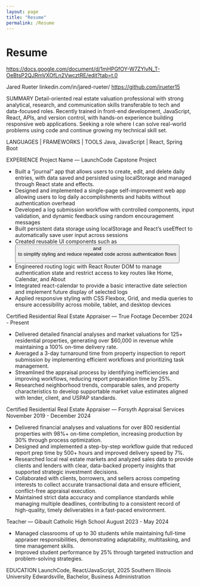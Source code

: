 ```yaml
---
layout: page
title: "Resume"
permalink: /Resume
---
```

# Resume
https://docs.google.com/document/d/1mHPGfOY-W7ZYlvN_T-OeBtsP2QJRmVXOfLn2VwcztRE/edit?tab=t.0

Jared Rueter
linkedin.com/in/jared-rueter/       https://github.com/jrueter15   

SUMMARY
Detail-oriented real estate valuation professional with strong analytical, research, and communication skills transferable to tech and data-focused roles. Recently trained in front-end development, JavaScript, React, APIs, and version control, with hands-on experience building responsive web applications. Seeking a role where I can solve real-world problems using code and continue growing my technical skill set.

LANGUAGES  |  FRAMEWORKS  |  TOOLS
Java, JavaScript | React, Spring Boot

EXPERIENCE
Project Name — LaunchCode Capstone Project

- Built a “journal” app that allows users to create, edit, and delete daily entries, with data saved and persisted using localStorage and managed through React state and effects.
- Designed and implemented a single-page self-improvement web app allowing users to log daily accomplishments and habits without authentication overhead
- Developed a log submission workflow with controlled components, input validation, and dynamic feedback using random encouragement messages
- Built persistent data storage using localStorage and React’s useEffect to automatically save user input across sessions
- Created reusable UI components such as <Button> and <Form> to simplify styling and reduce repeated code across authentication flows
- Engineered routing logic with React Router DOM to manage authentication state and restrict access to key routes like Home, Calendar, and About
- Integrated react-calendar to provide a basic interactive date selection and implement future display of selected logs
- Applied responsive styling with CSS Flexbox, Grid, and media queries to ensure accessibility across mobile, tablet, and desktop devices

Certified Residential Real Estate Appraiser — True Footage
December 2024 - Present 

- Delivered detailed financial analyses and market valuations for 125+ residential properties, generating over $60,000 in revenue while maintaining a 100% on-time delivery rate.
- Averaged a 3-day turnaround time from property inspection to report submission by implementing efficient workflows and prioritizing task management.
- Streamlined the appraisal process by identifying inefficiencies and improving workflows, reducing report preparation time by 25%.
- Researched neighborhood trends, comparable sales, and property characteristics to develop supportable market value estimates aligned with lender, client, and USPAP standards.

Certified Residential Real Estate Appraiser — Forsyth Appraisal Services
November 2019 - December 2024 

- Delivered financial analyses and valuations for over 800 residential properties with 98%+ on-time completion, increasing production by 30% through process optimization.
- Designed and implemented a step-by-step workflow guide that reduced report prep time by 500+ hours and improved delivery speed by 7%.
- Researched local real estate markets and analyzed sales data to provide clients and lenders with clear, data-backed property insights that supported strategic investment decisions.
- Collaborated with clients, borrowers, and sellers across competing interests to collect accurate transactional data and ensure efficient, conflict-free appraisal execution.
- Maintained strict data accuracy and compliance standards while managing multiple deadlines, contributing to a consistent record of high-quality, timely deliverables in a fast-paced environment.

Teacher — Gibault Catholic High School
August 2023 - May 2024

- Managed classrooms of up to 30 students while maintaining full-time appraiser responsibilities, demonstrating adaptability, multitasking, and time management skills.
- Improved student performance by 25% through targeted instruction and problem-solving strategies.

EDUCATION
LaunchCode, React/JavaScript, 2025 
Southern Illinois University Edwardsville, Bachelor, Business Administration 
